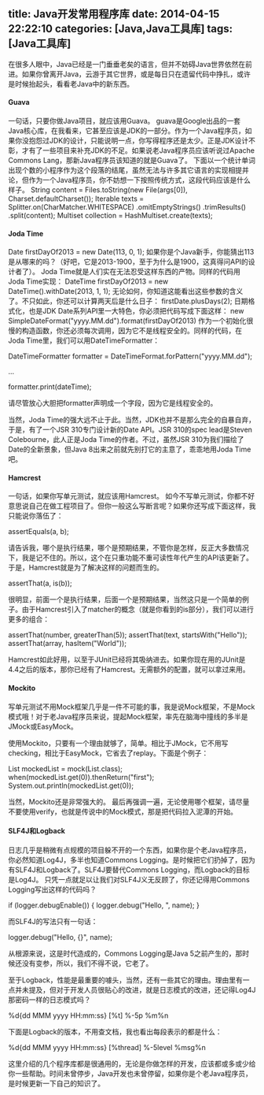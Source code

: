 title: Java开发常用程序库
date: 2014-04-15 22:22:10
categories: [Java,Java工具库]
tags: [Java工具库]
---


在很多人眼中，Java已经是一门垂垂老矣的语言，但并不妨碍Java世界依然在前进。如果你曾离开Java，云游于其它世界，或是每日只在遗留代码中挣扎，或许是时候抬起头，看看老Java中的新东西。
#### Guava
一句话，只要你做Java项目，就应该用Guava。
guava是Google出品的一套Java核心库，在我看来，它甚至应该是JDK的一部分。作为一个Java程序员，如果你没抱怨过JDK的设计，只能说明一点，你写得程序还是太少。正是JDK设计不彰，才有了一些项目来补充JDK的不足。如果说老Java程序员应该听说过Apache Commons Lang，那新Java程序员该知道的就是Guava了。
下面以一个统计单词出现个数的小程序作为这个段落的结尾，虽然无法与许多其它语言的实现相提并论，但作为一个Java程序员，你不妨想一下按照传统方式，这段代码应该是什么样子。
  String content = Files.toString(new File(args[0]), Charset.defaultCharset());
  Iterable texts = Splitter.on(CharMatcher.WHITESPACE)
                                                 .omitEmptyStrings()
                                                 .trimResults()
                                                 .split(content);
  Multiset collection = HashMultiset.create(texts);

#### Joda Time
Date firstDayOf2013 = new Date(113, 0, 1);
如果你是个Java新手，你能猜出113是从哪来的吗？（好吧，它是2013-1900，至于为什么是1900，这真得问API的设计者了）。
Joda Time就是人们实在无法忍受这样东西的产物。同样的代码用Joda Time实现：
  DateTime firstDayOf2013 = new DateTime().withDate(2013, 1, 1);
无论如何，你知道这能看出这些参数的含义了。不只如此，你还可以计算两天后是什么日子：
  firstDate.plusDays(2);
日期格式化，也是JDK Date系列API里一大特色，你必须把代码写成下面这样：
  new SimpleDateFormat("yyyy.MM.dd").format(firstDayOf2013)
作为一个初始化很慢的构造函数，你还必须每次调用，因为它不是线程安全的。同样的代码，在Joda Time里，我们可以用DateTimeFormatter：

  DateTimeFormatter formatter = DateTimeFormat.forPattern("yyyy.MM.dd");

  ...

  formatter.print(dateTime);

请尽管放心大胆把formatter声明成一个字段，因为它是线程安全的。

当然，Joda Time的强大远不止于此。当然，JDK也并不是那么完全的自暴自弃，于是，有了一个JSR 310专门设计新的Date API。JSR 310的spec lead是Steven Colebourne，此人正是Joda Time的作者。不过，虽然JSR 310为我们描绘了Date的全新景象，但Java 8出来之前就先别打它的主意了，乖乖地用Joda Time吧。

#### Hamcrest
一句话，如果你写单元测试，就应该用Hamcrest。
如今不写单元测试，你都不好意思说自己在做工程项目了。但你一般这么写断言呢？如果你还写成下面这样，我只能说你落伍了：

  assertEquals(a, b);

请告诉我，哪个是执行结果，哪个是预期结果，不管你是怎样，反正大多数情况下，我是记不住的。所以，这个在只重功能不重可读性年代产生的API该更新了。于是，Hamcrest就是为了解决这样的问题而生的。

  assertThat(a, is(b));

很明显，前面一个是执行结果，后面一个是预期结果，当然这只是一个简单的例子。由于Hamcrest引入了matcher的概念（就是你看到的is部分），我们可以进行更多的组合：

  assertThat(number, greaterThan(5));
  assertThat(text, startsWith("Hello"));
  assertThat(array, hasItem("World"));

Hamcrest如此好用，以至于JUnit已经将其吸纳进去。如果你现在用的JUnit是4.4之后的版本，那你已经有了Hamcrest。无需额外的配置，就可以拿过来用。

#### Mockito

写单元测试不用Mock框架几乎是一件不可能的事，我是说Mock框架，不是Mock模式哦！对于老Java程序员来说，提起Mock框架，率先在脑海中撞线的多半是JMock或EasyMock。

使用Mockito，只要有一个理由就够了，简单。相比于JMock，它不用写checking，相比于EasyMock，它省去了replay。下面是个例子：

  List mockedList = mock(List.class);
  when(mockedList.get(0)).thenReturn("first");
  System.out.println(mockedList.get(0));

当然，Mockito还是非常强大的。
最后再强调一遍，无论使用哪个框架，请尽量不要使用verify，也就是传说中的Mock模式，那是把代码拉入泥潭的开始。

#### SLF4J和Logback
日志几乎是稍微有点规模的项目躲不开的一个东西，如果你是个老Java程序员，你必然知道Log4J，多半也知道Commons Logging。是时候把它们扔掉了，因为有SLF4J和Logback了。SLF4J要替代Commons Logging，而Logback的目标是Log4J。
只凭一点就足以让我们对SLF4J义无反顾了，你还记得用Commons Logging写出这样的代码吗？

  if (logger.debugEnable()) {
    logger.debug("Hello, ", name);
  }

而SLF4J的写法只有一句话：

  logger.debug("Hello, {}", name);

从根源来说，这是时代造成的，Commons Logging是Java 5之前产生的，那时候还没有变参，所以，我们不得不说，它老了。

至于Logback，性能是最重要的噱头，当然，还有一些其它的理由。理由里有一点并未提及，但对于开发人员很贴心的改进，就是日志模式的改进，还记得Log4J那密码一样的日志模式吗？

  %d{dd MMM yyyy HH:mm:ss} [%t] %-5p %m%n

下面是Logback的版本，不用查文档，我也看出每段表示的都是什么：

  %d{dd MMM yyyy HH:mm:ss} [%thread] %-5level %msg%n

这里介绍的几个程序库都是很通用的，无论是你做怎样的开发，应该都或多或少给你一些帮助。时间未曾停步，Java开发也未曾停留，如果你是个老Java程序员，是时候更新一下自己的知识了。
